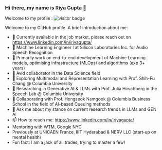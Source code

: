 ### Hi there, my name is Riya Gupta 👋

Welcome to my profile : ![visitor badge](https://visitor-badge.laobi.icu/badge?page_id=iriyagupta.visitor-badge)

Welcome to my GitHub profile. A brief introduction about me:
- 🔭 Currently available in the job market, please reach out on https://www.linkedin.com/in/iriyagupta/
- 🌱 Machine Learning Engineer I at Silicon Laboratories Inc. for Audio Speech Recognition
- 🌱 Primarily work on end-to-end development of Machine Learning models, optimising infrastructure (MLOps) and algorithms (exp 3+ years)
- 🌱 Avid collaborator in the Data Science field
- 👯 Exploring Multimodal and Representation Learning with Prof. Shih-Fu Chang @ Columbia University
- 👯 Researching in Generative AI & LLMs with Prof. Julia Hirschberg in the Speech Lab @ Columbia University
- 👯 Collaborating with Prof. Hongseok Namgook @ Columbia Business School in the field of AI-based Queuing methods
- 💬 Ask me about my stance on current research trends in LLMs and GEN AI
- 📫 How to reach me: https://www.linkedin.com/in/iriyagupta/
- Mentoring with WTM, Google NYC 
- Previously at UNICAEN France, IIIT Hyderabad & NERV LLC (start-up on mental health)
- Fun fact: I am a jack of all trades, trying to master a few!
 
<!--
**iriyagupta/iriyagupta** is a ✨ _special_ ✨ repository because its `README.md` (this file) appears on your GitHub profile.

Here are some ideas to get you started:


-->
